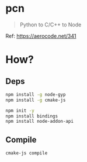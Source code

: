 # pcn
> Python to C/C++ to Node

Ref: https://aerocode.net/341


# How?

## Deps
```sh
npm install -g node-gyp
npm install -g cmake-js

npm init -y
npm install bindings
npm install node-addon-api
```

## Compile
```sh
cmake-js compile
```


